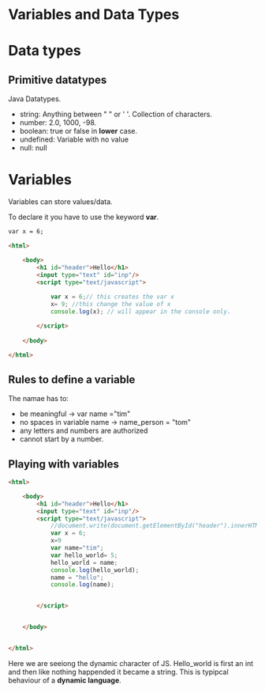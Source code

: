# Variables and Data Types



# Data types

## Primitive datatypes
Java Datatypes.
- string: Anything between " " or ' '. Collection of characters.
- number: 2.0, 1000, -98. 
- boolean: true or false in **lower** case.
- undefined: Variable with no value
- null: null


# Variables
Variables can store values/data.

To declare it you have to use the keyword **var**.

```html
var x = 6;
```

```html
<html>

    <body>
        <h1 id="header">Hello</h1>
        <input type="text" id="inp"/>
        <script type="text/javascript">
          
            var x = 6;// this creates the var x
            x= 9; //this change the value of x
            console.log(x); // will appear in the console only.

        </script>
  
    </body>

</html>
```

## Rules to define a variable
The namae has to:
- be meaningful -> var name ="tim"
- no spaces in variable name -> name_person = "tom"
- any letters and numbers are authorized
- cannot start by a number.

## Playing with variables

```html
<html>

    <body>
        <h1 id="header">Hello</h1>
        <input type="text" id="inp"/>
        <script type="text/javascript">
            //document.write(document.getElementById("header").innerHTML);
            var x = 6;
            x=9
            var name="tim";
            var hello_world= 5;
            hello_world = name;
            console.log(hello_world);
            name = "hello";
            console.log(name);


        </script>


    </body>


</html>

```
Here we are seeiong the dynamic character of JS.
Hello_world is first an int and then like nothing happended it became a string.
This is typipcal behaviour of a **dynamic language**.
